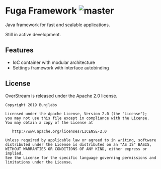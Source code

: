 # Fuga Framework ![master](https://github.com/bunjlabs/fuga/workflows/master/badge.svg)

Java framework for fast and scalable applications.

Still in active development.

## Features

* IoC container with modular architecture
* Settings framework with interface autobinding

## License

OverStream is released under the Apache 2.0 license.

```
Copyright 2019 Bunjlabs

Licensed under the Apache License, Version 2.0 (the "License");
you may not use this file except in compliance with the License.
You may obtain a copy of the License at

   http://www.apache.org/licenses/LICENSE-2.0

Unless required by applicable law or agreed to in writing, software
distributed under the License is distributed on an "AS IS" BASIS,
WITHOUT WARRANTIES OR CONDITIONS OF ANY KIND, either express or implied.
See the License for the specific language governing permissions and
limitations under the License.
```
